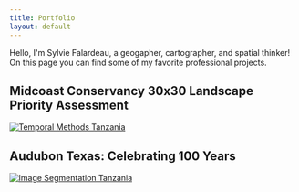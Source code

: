 ```yaml
---
title: Portfolio
layout: default
---
```


Hello, I'm Sylvie Falardeau, a geogapher, cartographer, and spatial thinker! On this page you can find some of my favorite professional projects.

## Midcoast Conservancy 30x30 Landscape Priority Assessment

[![Temporal Methods Tanzania](portfolio/bookmark3-01.png)](https://vinfalardeau.github.io/portfolio/TreeGainTanzania_SymposiumPoster.png)

## Audubon Texas: Celebrating 100 Years

[![Image Segmentation Tanzania](portfolio/bookmark2-01.png)](https://vinfalardeau.github.io/portfolio/Classification-Planet.pdf)
